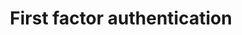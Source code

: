 ---
title: First factor authentication
excerpt: ''
deprecated: false
hidden: false
metadata:
  title: ''
  description: ''
  robots: index
next:
  description: ''
---